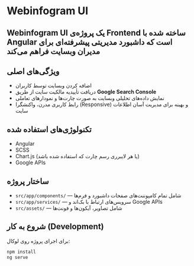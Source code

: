 # Webinfogram UI

## Webinfogram UI یک پروژه‌ی Frontend ساخته شده با **Angular** است که داشبورد مدیریتی پیشرفته‌ای برای مدیران وبسایت فراهم می‌کند

## ویژگی‌های اصلی
- اضافه کردن وبسایت توسط کاربران
- دریافت تأییدیه مالکیت سایت از طریق **Google Search Console**
- نمایش داده‌های تحلیلی وبسایت به صورت چارت‌ها و نمودارهای تعاملی
- رابط کاربری مدرن، واکنشگرا (Responsive) و بهینه برای مدیریت آسان اطلاعات سایت

## تکنولوژی‌های استفاده شده
- Angular
- SCSS
- Chart.js (یا هر لایبرری رسم چارت که استفاده شده باشد)
- Google APIs

## ساختار پروژه
- `src/app/components/` — شامل تمام کامپوننت‌های صفحات داشبورد و فرم‌ها
- `src/app/services/` — سرویس‌های ارتباط با بک‌اند و Google APIs
- `src/assets/` — شامل تصاویر، آیکون‌ها و فونت‌ها

## شروع به کار (Development)

برای اجرای پروژه روی لوکال:

```bash
npm install
ng serve
